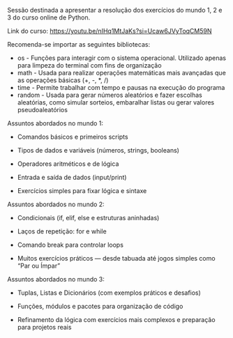 Sessão destinada a apresentar a resolução dos exercícios do mundo 1, 2 e 3 do curso online de Python.

Link do curso: https://youtu.be/nIHq1MtJaKs?si=Ucaw6JVyToqCM59N

Recomenda-se importar as seguintes bibliotecas:

- os - Funções para interagir com o sistema operacional. Utilizado apenas para limpeza do terminal com fins de organização
- math - Usada para realizar operações matemáticas mais avançadas que as operações básicas (+, -, *, /)
- time - Permite trabalhar com tempo e pausas na execução do programa
- random - Usada para gerar números aleatórios e fazer escolhas aleatórias, como simular sorteios, embaralhar listas ou gerar valores pseudoaleatórios

Assuntos abordados no mundo 1:

- Comandos básicos e primeiros scripts

- Tipos de dados e variáveis (números, strings, booleans)

- Operadores aritméticos e de lógica

- Entrada e saída de dados (input/print)

- Exercícios simples para fixar lógica e sintaxe

Assuntos abordados no mundo 2:

- Condicionais (if, elif, else e estruturas aninhadas)

- Laços de repetição: for e while

- Comando break para controlar loops

- Muitos exercícios práticos — desde tabuada até jogos simples como “Par ou Ímpar”

Assuntos abordados no mundo 3:

- Tuplas, Listas e Dicionários (com exemplos práticos e desafios)

- Funções, módulos e pacotes para organização de código

- Refinamento da lógica com exercícios mais complexos e preparação para projetos reais


